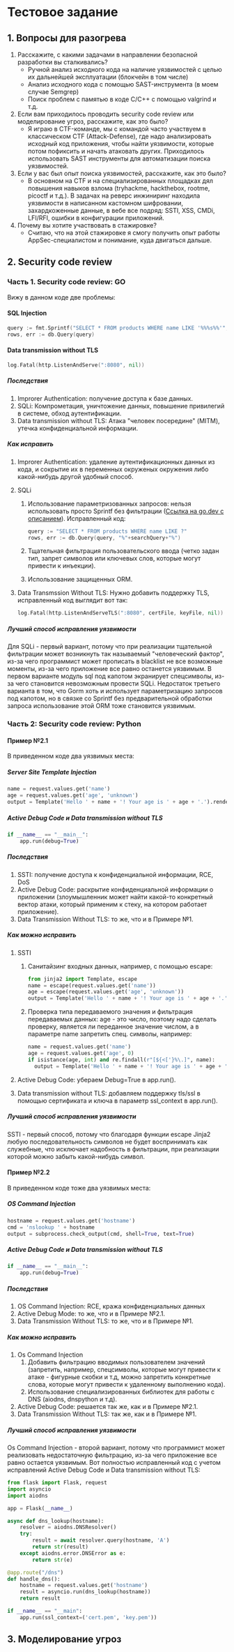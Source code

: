 # Тестовое задание

## 1. Вопросы для разогрева

1. Расскажите, с какими задачами в направлении безопасной разработки вы сталкивались?
   - Ручной анализ исходного кода на наличие уязвимостей с целью их дальнейшей эксплуатации (блокчейн в том числе)
   - Анализ исходного кода с помощью SAST-инструмента (в моем случае Semgrep)
   - Поиск проблем с памятью в коде С/С++ с помощью valgrind и т.д.
2. Если вам приходилось проводить security code review или моделирование угроз, расскажите, как это было?
   - Я играю в CTF-команде, мы с командой часто участвуем в классическом CTF (Attack-Defense), где надо анализировать исходный код приложения, чтобы найти уязвимости, которые потом пофиксить и начать атаковать других. Приходилось использовать SAST инструменты для автоматизации поиска уязвимостей.
3. Если у вас был опыт поиска уязвимостей, расскажите, как это было?
   - В основном на CTF и на специализированных площадках дял повышения навыков взлома (tryhackme, hackthebox, rootme, picoctf и т.д.). В задачах на реверс инжиниринг находила уязвимости в написанном кастомном шифровании, захардкоженные данные, в вебе все подряд: SSTI, XSS, CMDi, LFI/RFI, ошибки в конфигурации приложений.
4. Почему вы хотите участвовать в стажировке?
   - Считаю, что на этой стажировке я смогу получить опыт работы AppSec-специалистом и понимание, куда двигаться дальше.

## 2. Security code review

### Часть 1. Security code review: GO

Вижу в данном коде две проблемы:

#### SQL Injection

```go
query := fmt.Sprintf("SELECT * FROM products WHERE name LIKE '%%%s%%'", searchQuery)
rows, err := db.Query(query)
```

#### Data transmission without TLS

```go
log.Fatal(http.ListenAndServe(":8080", nil))
```

##### Последствия

1. Improrer Authentication: получение доступа к базе данных.
1. SQLi: Компрометация, уничтожение данных, повышение привилегий в системе, обход аутентификации.
2. Data transmission without TLS: Атака "человек посередине" (MITM), утечка конфиденциальной информации.

##### Как исправить

1. Improrer Authentication: удаление аутентификационных данных из кода, и сокрытие их в переменных окруженых окружения либо какой-нибудь другой удобный способ.
2. SQLi
	1. Использование параметризованных запросов: нельзя использовать просто Sprintf без фильтрации ([Ссылка на go.dev с описанием](https://go.dev/doc/database/sql-injection)).
	Исправленный код:

		```go
		query := "SELECT * FROM products WHERE name LIKE ?"
		rows, err := db.Query(query, "%"+searchQuery+"%")
		```

   1. Тщательная фильтрация пользовательского ввода (четко задан тип, запрет символов или ключевых слов, которые могут привести к инъекции).
   2. Использование защищенных ORM.
3. Data Transmssion Without TLS: Нужно добавить поддержку TLS, исправленный код выглядит вот так:

    ```go
    log.Fatal(http.ListenAndServeTLS(":8080", certFile, keyFile, nil))
    ```

##### Лучший способ исправления уязвимости

Для SQLi - первый вариант, потому что при реализации тщательной фильтрации может возникнуть так называемый "человеческий фактор", из-за чего программист может прописать в blacklist не все возможные моменты, из-за чего приложение все равно останется уязвимым. В первом варианте модуль sql под капотом экранирует спецсимволы, из-за чего становится невозможным провести SQLi. Недостаток третьего варианта в том, что Gorm хоть и использует параметризацию запросов под капотом, но в связке со Sprintf без предварительной обработки запроса использование этой ORM тоже становится уязвимым.

### Часть 2: Security code review: Python

#### Пример №2.1

В приведенном коде два уязвимых места:

##### Server Site Template Injection

```python
name = request.values.get('name')
age = request.values.get('age', 'unknown')
output = Template('Hello ' + name + '! Your age is ' + age + '.').render()
```

##### Active Debug Code и Data transmission without TLS

```python
if __name__ == "__main__":
    app.run(debug=True) 
```

##### Последствия

1. SSTI: получение доступа к конфиденциальной информации, RCE, DoS
2. Active Debug Code: раскрытие конфиденциальной информации о приложении (злоумышленник может найти какой-то конкретный вектор атаки, который применим к стеку, на котором работает приложение).
3. Data Transmission Without TLS: то же, что и в Примере №1.

##### Как можно исправить

1. SSTI
   1. Санитайзинг входных данных, например, с помощью escape:

        ```python
        from jinja2 import Template, escape
        name = escape(request.values.get('name'))
        age = escape(request.values.get('age', 'unknown'))
        output = Template('Hello ' + name + '! Your age is ' + age + '.').render()
        ```

   2. Проверка типа передаваемого значения и фильтрация передаваемых данных: age - это число, поэтому надо сделать проверку, является ли переданное значение числом, a в параметре name запретить спец. символы, например:

      ```python
	  name = request.values.get('name')
	  age = request.values.get('age', 0)
	  if isistance(age, int) and re.findall(r"[${<['}%\.]", name):
		output = Template('Hello ' + name + '! Your age is ' + age + '.').render()
	  ```

2. Active Debug Code: убераем Debug=True в app.run().
3. Data transmission without TLS: добавляем поддержку tls/ssl в помощью сертификата и ключа в параметр ssl_context в app.run().

##### Лучший способ исправления уязвимости

SSTI - первый способ, потому что благодаря функции escape Jinja2 любую последовательность символов не будет воспринимать как служебные, что исключает надобность в фильтрации, при реализации которой можно забыть какой-нибудь символ.

#### Пример №2.2

В приведенном коде тоже два уязвимых места:

##### OS Command Injection

```python
hostname = request.values.get('hostname')
cmd = 'nslookup ' + hostname
output = subprocess.check_output(cmd, shell=True, text=True)
```

##### Active Debug Code и Data transmission without TLS

```python
if __name__ == "__main__":
    app.run(debug=True) 
```

##### Последствия

1. OS Command Injection: RCE, кража конфиденциальных данных
2. Active Debug Mode: то же, что и в Примере №2.1.
3. Data Transmission Without TLS: то же, что и в Примере №1.

##### Как можно исправить

1. Os Command Injection
    1. Добавить фильтрацию вводимых пользователем значений (запретить, например, спецсимволы, которые могут привести к атаке - фигурные скобки и т.д, можно запретить конкретные слова, которые могут привести к удаленному выполнению кода).
    2. Использование специализированных библиотек для работы с DNS (aiodns, dnspython и т.д).
2. Active Debug Code: решается так же, как и в Примере №2.1.
3. Data Transmission Without TLS: так же, как и в Примере №1.

##### Лучший способ исправления уязвимости

Os Command Injection - второй вариант, потому что программист может реализовать недостаточную фильтрацию, из-за чего приложение все равно остается уязвимым. Вот полностью исправленный код c учетом исправлений Active Debug Code и Data transmission without TLS:

```python
from flask import Flask, request
import asyncio
import aiodns

app = Flask(__name__)

async def dns_lookup(hostname):
    resolver = aiodns.DNSResolver()
    try:
        result = await resolver.query(hostname, 'A')
        return str(result)
    except aiodns.error.DNSError as e:
        return str(e)

@app.route("/dns")
def handle_dns():
    hostname = request.values.get('hostname')
    result = asyncio.run(dns_lookup(hostname))
    return result

if __name__ == "__main":
    app.run(ssl_context=('cert.pem', 'key.pem'))

```

## 3. Моделирование угроз
